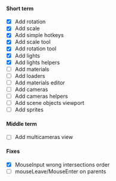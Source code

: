 #### Short term
- [x] Add rotation
- [x] Add scale
- [x] Add simple hotkeys
- [x] Add scale tool
- [x] Add rotation tool
- [x] Add lights
- [x] Add lights helpers
- [ ] Add materials
- [ ] Add loaders
- [ ] Add materials editor
- [ ] Add cameras
- [ ] Add cameras helpers
- [ ] Add scene objects viewport
- [ ] Add sprites

#### Middle term
- [ ] Add multicameras view

#### Fixes
- [x] MouseInput wrong intersections order
- [ ] mouseLeave/MouseEnter on parents

